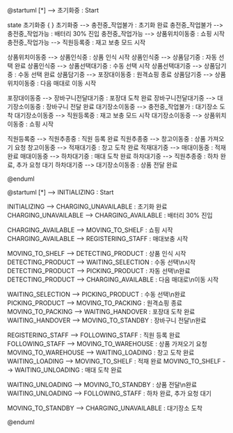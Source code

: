 @startuml
[*] --> 초기화중 : Start

state 초기화중 {
}
초기화중 --> 충전중_작업불가 : 초기화 완료
충전중_작업불가 --> 충전중_작업가능 : 배터리 30% 진입
충전중_작업가능 --> 상품위치이동중 : 쇼핑 시작
충전중_작업가능 --> 직원등록중 : 재고 보충 모드 시작

상품위치이동중 --> 상품인식중 : 상품 인식 시작
상품인식중 --> 상품담기중 : 자동 선택 완료
상품인식중 --> 상품선택대기중 : 수동 선택 시작
상품선택대기중 --> 상품담기중 : 수동 선택 완료
상품담기중 --> 포장대이동중 : 원격쇼핑 종료
상품담기중 --> 상품위치이동중 : 다음 매대로 이동 시작

포장대이동중 --> 장바구니전달대기중 : 포장대 도착 완료
장바구니전달대기중 --> 대기장소이동중 : 장바구니 전달 완료
대기장소이동중 --> 충전중_작업불가 : 대기장소 도착
대기장소이동중 --> 직원등록중 : 재고 보충 모드 시작
대기장소이동중 --> 상품위치이동중 : 쇼핑 시작

직원등록중 --> 직원추종중 : 직원 등록 완료
직원추종중 --> 창고이동중 : 상품 가져오기 요청
창고이동중 --> 적재대기중 : 창고 도착 완료
적재대기중 --> 매대이동중 : 적재 완료
매대이동중 --> 하차대기중 : 매대 도착 완료
하차대기중 --> 직원추종중 : 하차 완료, 추가 요청 대기
하차대기중 --> 대기장소이동중 : 상품 전달 완료

@enduml


@startuml
[*] --> INITIALIZING : Start

INITIALIZING --> CHARGING_UNAVAILABLE : 초기화 완료
CHARGING_UNAVAILABLE --> CHARGING_AVAILABLE : 배터리 30% 진입

CHARGING_AVAILABLE --> MOVING_TO_SHELF : 쇼핑 시작
CHARGING_AVAILABLE --> REGISTERING_STAFF : 매대보충 시작

MOVING_TO_SHELF --> DETECTING_PRODUCT : 상품 인식 시작
DETECTING_PRODUCT --> WAITING_SELECTION : 수동 선택\n시작
DETECTING_PRODUCT --> PICKING_PRODUCT : 자동 선택\n완료
DETECTING_PRODUCT --> CHARGING_AVAILABLE : 다음 매대로\n이동 시작

WAITING_SELECTION --> PICKING_PRODUCT : 수동 선택\n완료
PICKING_PRODUCT --> MOVING_TO_PACKING : 원격쇼핑 종료
MOVING_TO_PACKING --> WAITING_HANDOVER : 포장대 도착 완료
WAITING_HANDOVER --> MOVING_TO_STANDBY : 장바구니 전달\n완료

REGISTERING_STAFF --> FOLLOWING_STAFF : 직원 등록 완료
FOLLOWING_STAFF --> MOVING_TO_WAREHOUSE : 상품 가져오기 요청
MOVING_TO_WAREHOUSE --> WAITING_LOADING : 창고 도착 완료
WAITING_LOADING --> MOVING_TO_SHELF : 적재 완료
MOVING_TO_SHELF --> WAITING_UNLOADING : 매대 도착 완료

WAITING_UNLOADING --> MOVING_TO_STANDBY : 상품 전달\n완료
WAITING_UNLOADING --> FOLLOWING_STAFF : 하차 완료, 추가 요청 대기

MOVING_TO_STANDBY --> CHARGING_UNAVAILABLE : 대기장소 도착

@enduml